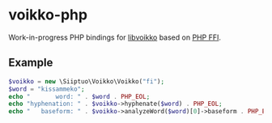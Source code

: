 # voikko-php

Work-in-progress PHP bindings for [libvoikko](https://voikko.puimula.org/) based on [PHP FFI](https://www.php.net/manual/en/book.ffi.php).

## Example

```php
$voikko = new \Siiptuo\Voikko\Voikko("fi");
$word = "kissammeko";
echo "       word: " . $word . PHP_EOL;
echo "hyphenation: " . $voikko->hyphenate($word) . PHP_EOL;
echo "   baseform: " . $voikko->analyzeWord($word)[0]->baseform . PHP_EOL;
```
